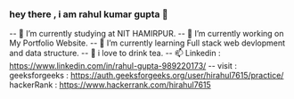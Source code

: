  ### hey there , i am rahul kumar gupta 👋
--  👯 I’m currently studying at NIT HAMIRPUR.
-- 🔭 I’m currently working on My Portfolio Website.
-- 🌱 I’m currently learning Full stack web devlopment and data structure.
-- :tea: i love to drink tea.
--  📫 Linkedin : https://www.linkedin.com/in/rahul-gupta-989220173/
 -- visit : 
            geeksforgeeks : https://auth.geeksforgeeks.org/user/hirahul7615/practice/
            hackerRank  :   https://www.hackerrank.com/hirahul7615
